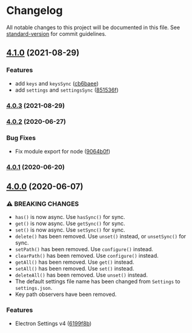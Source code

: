 # Changelog

All notable changes to this project will be documented in this file. See [standard-version](https://github.com/conventional-changelog/standard-version) for commit guidelines.

## [4.1.0](https://github.com/nathanbuchar/electron-settings/compare/v4.0.3...v4.1.0) (2021-08-29)


### Features

* add `keys` and `keysSync` ([cb6baee](https://github.com/nathanbuchar/electron-settings/commit/cb6baee4e2a432056de28dc56ca996eb4f56c231))
* add `settings` and `settingsSync` ([851536f](https://github.com/nathanbuchar/electron-settings/commit/851536fb2de82bbecf022284c79d4ae38b8948d6))

### [4.0.3](https://github.com/nathanbuchar/electron-settings/compare/v4.0.2...v4.0.3) (2021-08-29)

### [4.0.2](https://github.com/nathanbuchar/electron-settings/compare/v4.0.1...v4.0.2) (2020-06-27)


### Bug Fixes

* Fix module export for node ([9064b0f](https://github.com/nathanbuchar/electron-settings/commit/9064b0f71f9a508add7b7a76b0c9a830697beb80))

### [4.0.1](https://github.com/nathanbuchar/electron-settings/compare/v4.0.0...v4.0.1) (2020-06-20)

## [4.0.0](https://github.com/nathanbuchar/electron-settings/compare/v3.1.4...v4.0.0) (2020-06-07)


### ⚠ BREAKING CHANGES

* `has()` is now async. Use `hasSync()` for sync.
* `get()` is now async. Use `getSync()` for sync.
* `set()` is now async. Use `setSync()` for sync.
* `delete()` has been removed. Use `unset()` instead, or
`unsetSync()` for sync.
* `setPath()` has been removed. Use `configure()`
instead.
* `clearPath()` has been removed. Use `configure()`
instead.
* `getAll()` has been removed. Use `get()` instead.
* `setAll()` has been removed. Use `set()` instead.
* `deleteAll()` has been removed. Use `unset()` instead.
* The default settings file name has been changed from
`Settings` to `settings.json`.
* Key path observers have been removed.

### Features

* Electron Settings v4 ([6199f8b](https://github.com/nathanbuchar/electron-settings/commit/6199f8b2ce27adaac1d1f5b57e03d8550fa2d565))

